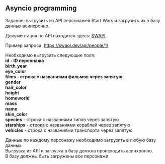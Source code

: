 ## Asyncio programming

Задание: выгрузить из API персонажей Start Wars и загрузить их в базу данных асинхронно.

Документация по API находится здесь: [SWAPI](https://swapi.dev/documentation#people).

Пример запроса: https://swapi.dev/api/people/1/

Необходимо выгрузить cледующие поля:\
**id - ID персонажа**\
**birth_year**\
**eye_color**\
**films - строка с названиями фильмов через запятую**\
**gender**\
**hair_color**\
**height**\
**homeworld**\
**mass**\
**name**\
**skin_color**\
**species** - строка с названиями типов через запятую\
**starships** - строка с названиями кораблей через запятую\
**vehicles** - строка с названиями транспорта через запятую

Данные по каждому персонажу необходимо загрузить в любую базу данных.\
Выгрузка из API и загрузка в базу должна происходить асинхронно.\
В базу должны быть загружены все персонажи
